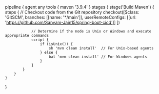 pipeline {
    agent any
    tools {
        maven '3.9.4'
    }
    stages {
        stage('Build Maven') {
            steps {
                // Checkout code from the Git repository
                checkout([$class: 'GitSCM', 
                          branches: [[name: '*/main']], 
                          userRemoteConfigs: [[url: 'https://github.com/Sanyam-Jain15/spring-boot-cicd']]
                         ])
                
                // Determine if the node is Unix or Windows and execute appropriate commands
                script {
                    if (isUnix()) {
                        sh 'mvn clean install'  // For Unix-based agents
                    } else {
                        bat 'mvn clean install' // For Windows agents
                    }
                }
            }
        }
    }
}
